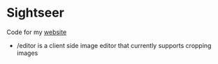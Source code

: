# Sightseer

Code for my [website](https://iondrive.co)

* /editor is a client side image editor that currently supports cropping images